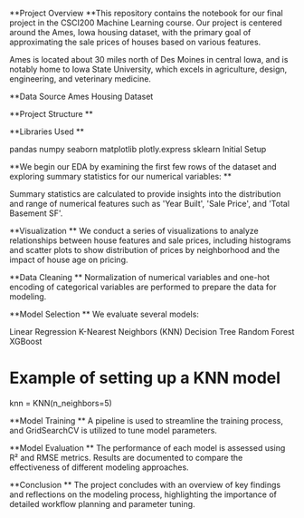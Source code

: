 **Project Overview
**This repository contains the notebook for our final project in the CSCI200 Machine Learning course. Our project is centered around the Ames, Iowa housing dataset, with the primary goal of approximating the sale prices of houses based on various features.

Ames is located about 30 miles north of Des Moines in central Iowa, and is notably home to Iowa State University, which excels in agriculture, design, engineering, and veterinary medicine.

**Data Source
Ames Housing Dataset

**Project Structure
**

**Libraries Used
**

pandas
numpy
seaborn
matplotlib
plotly.express
sklearn
Initial Setup


**We begin our EDA by examining the first few rows of the dataset and exploring summary statistics for our numerical variables:
**

Summary statistics are calculated to provide insights into the distribution and range of numerical features such as 'Year Built', 'Sale Price', and 'Total Basement SF'.

**Visualization
**
We conduct a series of visualizations to analyze relationships between house features and sale prices, including histograms and scatter plots to show distribution of prices by neighborhood and the impact of house age on pricing.

**Data Cleaning
**
Normalization of numerical variables and one-hot encoding of categorical variables are performed to prepare the data for modeling.

**Model Selection
**
We evaluate several models:

Linear Regression
K-Nearest Neighbors (KNN)
Decision Tree
Random Forest
XGBoost

# Example of setting up a KNN model
knn = KNN(n_neighbors=5)

**Model Training
**
A pipeline is used to streamline the training process, and GridSearchCV is utilized to tune model parameters.

**Model Evaluation
**
The performance of each model is assessed using R² and RMSE metrics. Results are documented to compare the effectiveness of different modeling approaches.

**Conclusion
**
The project concludes with an overview of key findings and reflections on the modeling process, highlighting the importance of detailed workflow planning and parameter tuning.

